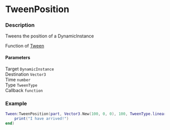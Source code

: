 # TweenPosition

### Description

Tweens the position of a DynamicInstance

Function of [Tween](../../)

#### Parameters

Target `DynamicInstance`  
Destination `Vector3`  
Time `number`  
Type `TweenType`  
Callback `function`

### Example

```lua
Tween:TweenPosition(part, Vector3.New(100, 0, 0), 100, TweenType.linear, function()
    print("I have arrived!")
end)
```
